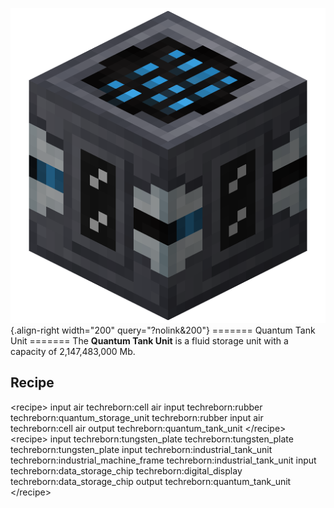 ![Quantum Tank Unit](/media/mods/techreborn/quantum_tank_unit.png){.align-right width="200" query="?nolink&200"} ======= Quantum Tank Unit ======= The **Quantum Tank Unit** is a fluid storage unit with a capacity of 2,147,483,000 Mb.

## Recipe

\<recipe\> input air techreborn:cell air input techreborn:rubber techreborn:quantum_storage_unit techreborn:rubber input air techreborn:cell air output techreborn:quantum_tank_unit \</recipe\>\
\<recipe\> input techreborn:tungsten_plate techreborn:tungsten_plate techreborn:tungsten_plate input techreborn:industrial_tank_unit techreborn:industrial_machine_frame techreborn:industrial_tank_unit input techreborn:data_storage_chip techreborn:digital_display techreborn:data_storage_chip output techreborn:quantum_tank_unit \</recipe\>

